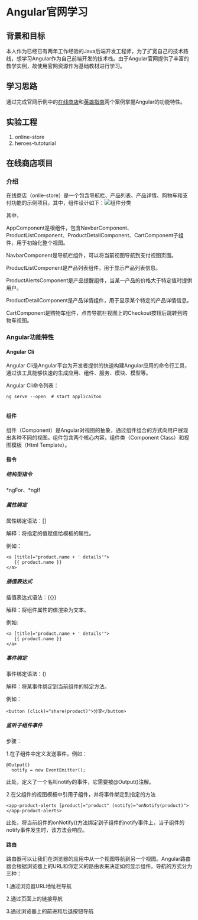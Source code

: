# Angular官网学习

## 背景和目标

本人作为已经已有两年工作经验的Java后端开发工程师，为了扩宽自己的技术路线，想学习Angular作为自己前端开发的技术栈。由于Angular官网提供了丰富的教学实例，故使用官网资源作为基础教材进行学习。

## 学习思路

通过完成官网示例中的[在线商店](<https://angular.cn/start>)和[英雄指南](<https://angular.cn/tutorial>)两个案例掌握Angular的功能特性。



## 实验工程

1. online-store
2. heroes-tutoturial



## 在线商店项目

### 介绍

在线商店（onlie-store）是一个包含导航栏、产品列表、产品详情、购物车和支付功能的示例项目。其中，组件设计如下：![组件分类](C:\Users\tanji\tanjie\git_workspace\angular-office-study\design\online-store\组件分类.png)



其中，

AppComponent是根组件，包含NavbarComponent、ProductListComponent、ProductDetailComponent、CartComponent子组件，用于初始化整个视图。

NavbarComponent是导航栏组件，可以将当前视图导航到支付视图页面。

ProductListComponent是产品列表组件，用于显示产品列表信息。

ProductAlertsComponent是产品提醒组件，当某一产品的价格大于特定值时提供用户。

ProductDetailComponent是产品详情组件，用于显示某个特定的产品详情信息。

CartComponent是购物车组件，点击导航栏视图上的Checkout按钮后跳转到购物车视图。

### Angular功能特性

#### Angular Cli

Angular Cli是Angular平台为开发者提供的快速构建Angular应用的命令行工具，通过该工具能够快速的生成应用、组件、服务、模块、模型等。

Angular Cli命令列表：

```shell
ng serve --open  # start applicaiton


```



#### 组件

组件（Component）是Angular对视图的抽象，通过组件组合的方式向用户展现出各种不同的视图。组件包含两个核心内容，组件类（Component Class）和视图模板（Html Template）。

#### 指令

##### 结构型指令

*ngFor、*ngIf

##### 属性绑定

属性绑定语法：[]

解释：将指定的值赋值给模板的属性。

例如：

```
<a [title]="product.name + ' details'">
   {{ product.name }}
</a>
```

##### 插值表达式

插值表达式语法：{{}}

解释：将组件属性的值渲染为文本。

例如:

```
<a [title]="product.name + ' details'">
   {{ product.name }}
</a>
```

##### 事件绑定

事件绑定语法：()

解释：将某事件绑定到当前组件的特定方法。

例如：

```
<button (click)="share(product)">分享</button>
```

##### 监听子组件事件

步骤：

1.在子组件中定义发送事件，例如：

```
@Output()
  notify = new EventEmitter();
```

此处，定义了一个名叫notify的事件，它需要被@Output()注解。

2.在父组件的视图模板中引用子组件，并将事件绑定到指定的方法

```
<app-product-alerts [product]="product" (notify)="onNotify(product)"></app-product-alerts>
```

此处，将当前组件的onNotify()方法绑定到子组件的notify事件上，当子组件的notify事件发生时，该方法会响应。

#### 路由

路由器可以让我们在浏览器的应用中从一个视图导航到另一个视图。Angular路由器会根据浏览器上的URL和你定义的路由表来决定如何显示组件。导航的方式分为三种：

1.通过浏览器URL地址栏导航

2.通过页面上的链接导航

3.通过浏览器上的前进和后退按钮导航

